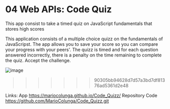 # 04 Web APIs: Code Quiz

This app consist to take a timed quiz on JavaScript fundamentals that stores high scores

This application consists of a multiple choice quizz on the fundamentals of JavaScripst. The app allows you to save your score so you can compare your progress with your peers'. The quizz is timed and for each question answered incorrectly, there is a penalty on the time remaining to complete the quiz. Accept the challenge.

![image](https://user-images.githubusercontent.com/87739510/149709028-9cabf9ed-a14c-4159-a70d-e9bc56a6bde5.png)
>>>>>>> 90305bb94628d7d57a3bd7df81376ad5361d2e48

Links:
App
https://mariocolunga.github.io/Code_Quizz/
Repository Code
https://github.com/MarioColunga/Code_Quizz.git

